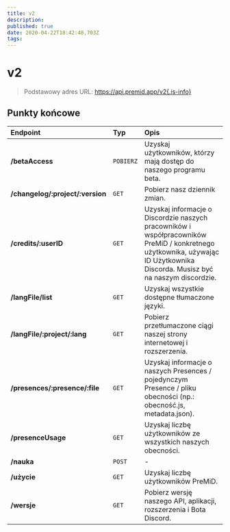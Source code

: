 ```yaml
---
title: v2
description:
published: true
date: 2020-04-22T18:42:48,703Z
tags:
---
```


# v2

> Podstawowy adres URL: https://api.premid.app/v2{.is-info}


## Punkty końcowe

<table>
  <thead>
    <tr>
      <th style="text-align:left">Endpoint</th>
      <th style="text-align:left">Typ</th>
      <th style="text-align:left">Opis</th>
    </tr>
  </thead>
  <tbody>
    <tr>
      <td style="text-align:left"><b>/betaAccess</b>
      </td>
      <td style="text-align:left"><code>POBIERZ</code></td>
      <td style="text-align:left">Uzyskaj użytkowników, którzy mają dostęp do naszego programu beta.</td>
    </tr>
    <tr>
      <td style="text-align:left"><b>/changelog/:project/:version</b>
      </td>
      <td style="text-align:left"><code>GET</code></td>
      <td style="text-align:left">Pobierz nasz dziennik zmian.</td>
    </tr>
    <tr>
      <td style="text-align:left"><b>/credits/:userID</b>
      </td>
      <td style="text-align:left"><code>GET</code></td>
      <td style="text-align:left">Uzyskaj informacje o Discordzie naszych pracowników i współpracowników PreMiD / konkretnego użytkownika, używając ID Użytkownika Discorda. Musisz być na naszym discordzie.</td>
    </tr>
    <tr>
      <td style="text-align:left"><b>/langFile/list</b>
      </td>
      <td style="text-align:left"><code>GET</code></td>
      <td style="text-align:left">Uzyskaj wszystkie dostępne tłumaczone języki.</td>
    </tr>
    <tr>
      <td style="text-align:left"><b>/langFile/:project/:lang</b>
      </td>
      <td style="text-align:left"><code>GET</code></td>
      <td style="text-align:left">Pobierz przetłumaczone ciągi naszej strony internetowej i rozszerzenia.</td>
    </tr>
    <tr>
      <td style="text-align:left"><b>/presences/:presence/:file</b>
      </td>
      <td style="text-align:left"><code>GET</code></td>
      <td style="text-align:left">Uzyskaj informacje o naszych Presences / pojedynczym Presence / pliku obecności (np.: obecność.js, metadata.json).</td>
    </tr>
    <tr>
      <td style="text-align:left"><b>/presenceUsage</b>
      </td>
      <td style="text-align:left"><code>GET</code></td>
      <td style="text-align:left">Uzyskaj liczbę użytkowników ze wszystkich naszych obecności.</td>
    </tr>
    <tr>
      <td style="text-align:left"><b>/nauka</b>
      </td>
      <td style="text-align:left"><code>POST</code></td>
      <td style="text-align:left">-</td>
    </tr>
    <tr>
      <td style="text-align:left"><b>/użycie</b>
      </td>
      <td style="text-align:left"><code>GET</code></td>
      <td style="text-align:left">Uzyskaj liczbę użytkowników PreMiD.</td>
    </tr>
    <tr>
      <td style="text-align:left"><b>/wersje</b>
      </td>
      <td style="text-align:left"><code>GET</code></td>
      <td style="text-align:left">Pobierz wersję naszego API, aplikacji, rozszerzenia i Bota Discord.</td>
    </tr>
  </tbody>
</table>

